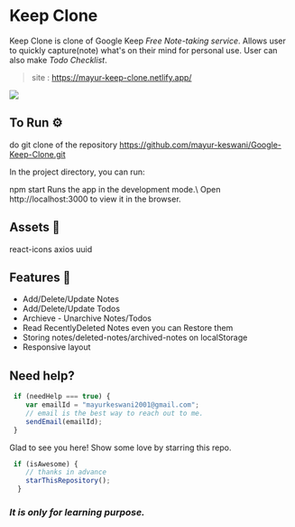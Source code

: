 # Keep Clone

Keep Clone is clone of Google Keep _Free Note-taking service_. 
Allows user to quickly capture(note) what's on their mind for personal use. User can also make _Todo  Checklist_.
>site : https://mayur-keep-clone.netlify.app/

![](Animation.gif)
## To Run ⚙️
do git clone of the repository https://github.com/mayur-keswani/Google-Keep-Clone.git

In the project directory, you can run:

npm start
Runs the app in the development mode.\ Open http://localhost:3000 to view it in the browser.


## Assets 🔨
react-icons
axios
uuid
## Features 🌟
 - Add/Delete/Update Notes
 - Add/Delete/Update Todos
 - Archieve - Unarchive Notes/Todos
 - Read RecentlyDeleted Notes even you can Restore them
 - Storing notes/deleted-notes/archived-notes on localStorage
 - Responsive layout 

 ## Need help?
 ```Javascript
  if (needHelp === true) {
     var emailId = "mayurkeswani2001@gmail.com";
     // email is the best way to reach out to me.
     sendEmail(emailId);
  }
```
Glad to see you here! Show some love by starring this repo.
```Javascript
 if (isAwesome) {
    // thanks in advance 
    starThisRepository();
  }
```

### _It is only for learning purpose._

